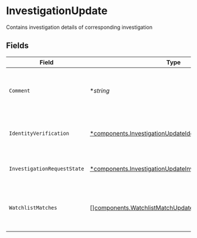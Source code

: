 # InvestigationUpdate

Contains investigation details of corresponding investigation


## Fields

| Field                                                                                                                               | Type                                                                                                                                | Required                                                                                                                            | Description                                                                                                                         | Example                                                                                                                             |
| ----------------------------------------------------------------------------------------------------------------------------------- | ----------------------------------------------------------------------------------------------------------------------------------- | ----------------------------------------------------------------------------------------------------------------------------------- | ----------------------------------------------------------------------------------------------------------------------------------- | ----------------------------------------------------------------------------------------------------------------------------------- |
| `Comment`                                                                                                                           | **string*                                                                                                                           | :heavy_minus_sign:                                                                                                                  | Comment relating to why the investigation state was updated                                                                         | Updating Watchlist matches                                                                                                          |
| `IdentityVerification`                                                                                                              | [*components.InvestigationUpdateIdentityVerification](../../models/components/investigationupdateidentityverification.md)           | :heavy_minus_sign:                                                                                                                  | Indicates the current state of identity verification                                                                                | PASSED                                                                                                                              |
| `InvestigationRequestState`                                                                                                         | [*components.InvestigationUpdateInvestigationRequestState](../../models/components/investigationupdateinvestigationrequeststate.md) | :heavy_minus_sign:                                                                                                                  | Current state of investigation request                                                                                              | OPEN                                                                                                                                |
| `WatchlistMatches`                                                                                                                  | [][components.WatchlistMatchUpdate](../../models/components/watchlistmatchupdate.md)                                                | :heavy_minus_sign:                                                                                                                  | A list of watchlist entries matched against the investigation                                                                       |                                                                                                                                     |